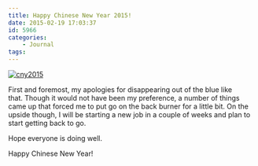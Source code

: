 ```yaml
---
title: Happy Chinese New Year 2015!
date: 2015-02-19 17:03:37
id: 5966
categories:
	- Journal
tags:
---
```


[![cny2015](http://www.bengozen.com/wp-content/uploads/2015/02/cny2015.jpeg)](http://www.bengozen.com/wp-content/uploads/2015/02/cny2015.jpeg)

First and foremost, my apologies for disappearing out of the blue like that. Though it would not have been my preference, a number of things came up that forced me to put go on the back burner for a little bit. On the upside though, I will be starting a new job in a couple of weeks and plan to start getting back to go.

Hope everyone is doing well.

Happy Chinese New Year!
